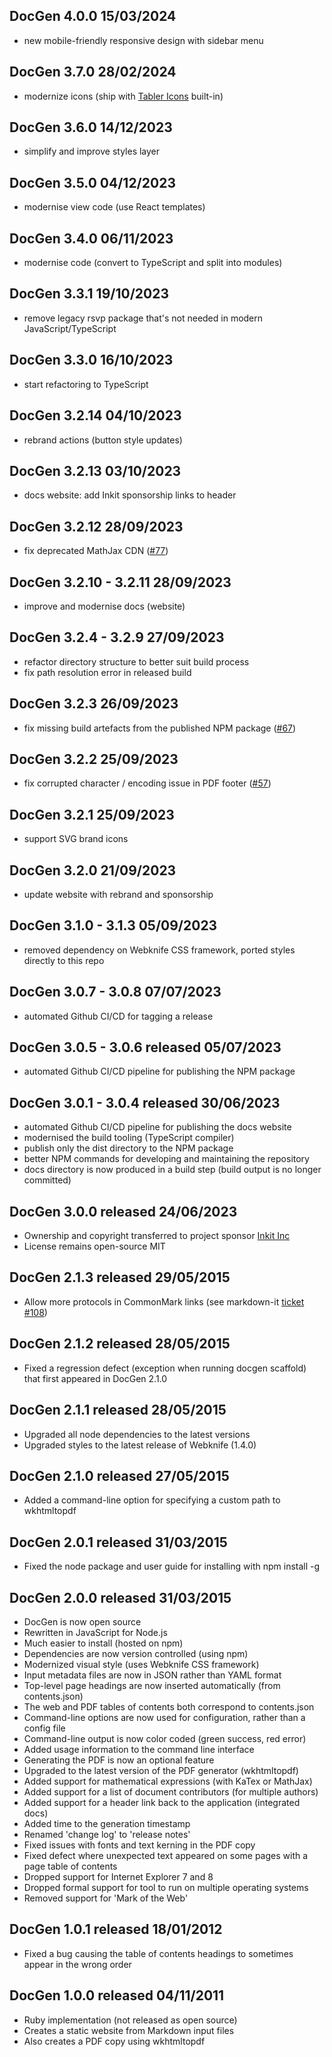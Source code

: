 ﻿## DocGen 4.0.0 15/03/2024

- new mobile-friendly responsive design with sidebar menu

## DocGen 3.7.0 28/02/2024

- modernize icons (ship with [Tabler Icons](https://tablericons.com) built-in)

## DocGen 3.6.0 14/12/2023

- simplify and improve styles layer

## DocGen 3.5.0 04/12/2023

- modernise view code (use React templates)

## DocGen 3.4.0 06/11/2023

- modernise code (convert to TypeScript and split into modules)

## DocGen 3.3.1 19/10/2023

- remove legacy rsvp package that's not needed in modern JavaScript/TypeScript

## DocGen 3.3.0 16/10/2023

- start refactoring to TypeScript

## DocGen 3.2.14 04/10/2023

- rebrand actions (button style updates)

## DocGen 3.2.13 03/10/2023

- docs website: add Inkit sponsorship links to header

## DocGen 3.2.12 28/09/2023

- fix deprecated MathJax CDN ([#77](https://github.com/mtmacdonald/docgen/issues/77))

## DocGen 3.2.10 - 3.2.11 28/09/2023

- improve and modernise docs (website)

## DocGen 3.2.4 - 3.2.9 27/09/2023

- refactor directory structure to better suit build process
- fix path resolution error in released build

## DocGen 3.2.3 26/09/2023

- fix missing build artefacts from the published NPM package ([#67](https://github.com/mtmacdonald/docgen/issues/67))

## DocGen 3.2.2 25/09/2023

- fix corrupted character / encoding issue in PDF footer ([#57](https://github.com/mtmacdonald/docgen/issues/57))

## DocGen 3.2.1 25/09/2023

- support SVG brand icons

## DocGen 3.2.0 21/09/2023

- update website with rebrand and sponsorship

## DocGen 3.1.0 - 3.1.3 05/09/2023

- removed dependency on Webknife CSS framework, ported styles directly to this repo

## DocGen 3.0.7 - 3.0.8 07/07/2023

- automated Github CI/CD for tagging a release

## DocGen 3.0.5 - 3.0.6 released 05/07/2023

- automated Github CI/CD pipeline for publishing the NPM package

## DocGen 3.0.1 - 3.0.4 released 30/06/2023

- automated Github CI/CD pipeline for publishing the docs website
- modernised the build tooling (TypeScript compiler)
- publish only the dist directory to the NPM package
- better NPM commands for developing and maintaining the repository
- docs directory is now produced in a build step (build output is no longer committed)

## DocGen 3.0.0 released 24/06/2023

- Ownership and copyright transferred to project sponsor [Inkit Inc](https://www.inkit.com/)
- License remains open-source MIT

## DocGen 2.1.3 released 29/05/2015

- Allow more protocols in CommonMark links (see markdown-it [ticket #108](https://github.com/markdown-it/markdown-it/issues/108))

## DocGen 2.1.2 released 28/05/2015

- Fixed a regression defect (exception when running docgen scaffold) that first appeared in DocGen 2.1.0

## DocGen 2.1.1 released 28/05/2015

- Upgraded all node dependencies to the latest versions
- Upgraded styles to the latest release of Webknife (1.4.0)

## DocGen 2.1.0 released 27/05/2015

- Added a command-line option for specifying a custom path to wkhtmltopdf

## DocGen 2.0.1 released 31/03/2015

- Fixed the node package and user guide for installing with npm install -g

## DocGen 2.0.0 released 31/03/2015

- DocGen is now open source
- Rewritten in JavaScript for Node.js
- Much easier to install (hosted on npm)
- Dependencies are now version controlled (using npm)
- Modernized visual style (uses Webknife CSS framework)
- Input metadata files are now in JSON rather than YAML format
- Top-level page headings are now inserted automatically (from contents.json)
- The web and PDF tables of contents both correspond to contents.json
- Command-line options are now used for configuration, rather than a config file
- Command-line output is now color coded (green success, red error)
- Added usage information to the command line interface
- Generating the PDF is now an optional feature
- Upgraded to the latest version of the PDF generator (wkhtmltopdf)
- Added support for mathematical expressions (with KaTex or MathJax)
- Added support for a list of document contributors (for multiple authors)
- Added support for a header link back to the application (integrated docs)
- Added time to the generation timestamp
- Renamed 'change log' to 'release notes'
- Fixed issues with fonts and text kerning in the PDF copy
- Fixed defect where unexpected text appeared on some pages with a page table of contents
- Dropped support for Internet Explorer 7 and 8
- Dropped formal support for tool to run on multiple operating systems
- Removed support for 'Mark of the Web'

## DocGen 1.0.1 released 18/01/2012

- Fixed a bug causing the table of contents headings to sometimes appear in the wrong order

## DocGen 1.0.0 released 04/11/2011

- Ruby implementation (not released as open source)
- Creates a static website from Markdown input files
- Also creates a PDF copy using wkhtmltopdf